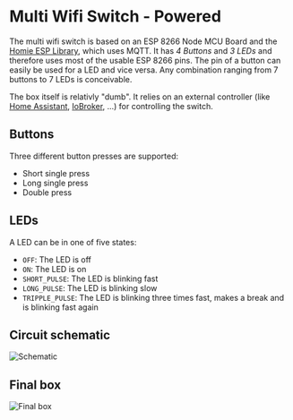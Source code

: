 # Multi Wifi Switch - Powered

The multi wifi switch is based on an ESP 8266 Node MCU Board and the [Homie ESP Library](https://github.com/homieiot/homie-esp8266), which uses MQTT. It has *4 Buttons* and *3 LEDs* and therefore uses most of the usable ESP 8266 pins. The pin of a button can easily be used for a LED and vice versa. Any combination ranging from 7 buttons to 7 LEDs is conceivable.

The box itself is relativly "dumb". It relies on an external controller (like [Home Assistant](https://www.home-assistant.io/), [IoBroker](https://www.iobroker.net/), ...) for controlling the switch.

## Buttons

Three different button presses are supported:

- Short single press
- Long single press
- Double press

## LEDs

A LED can be in one of five states:

- `OFF`: The LED is off
- `ON`: The LED is on
- `SHORT_PULSE`: The LED is blinking fast
- `LONG_PULSE`: The LED is blinking slow
- `TRIPPLE_PULSE`: The LED is blinking three times fast, makes a break and is blinking fast again

## Circuit schematic

![Schematic](doc/MultiWifiSwitchPowered_Circuit.png)

## Final box

![Final box](doc/final_box.jpg)